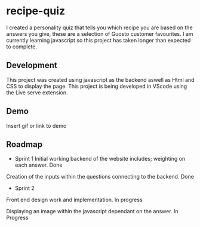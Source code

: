 # recipe-quiz

I created a personality quiz that tells you which recipe you are based on the answers you give, these are a selection of Guosto customer favourites. I am currently learning javascript so this project has taken longer than expected to complete.

## Development
This project was created using javascript as the backend aswell as Html and CSS to display the page. This project is being developed in VScode using the Live serve extension.


## Demo

Insert gif or link to demo




## Roadmap

- Sprint 1
Initial working backend of the website includes; weighting on each answer. Done

Creation of the inputs within the questions connecting to the backend. Done

- Sprint 2

Front end design work and implementation. In progress

Displaying an image within the javascript dependant on the answer. In Progress













